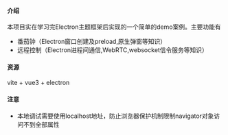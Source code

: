 #### 介绍
本项目实在学习完Electron主题框架后实现的一个简单的demo案例。主要功能有
- 番茄钟（Electron窗口创建及preload,原生弹窗等知识）
- 远程控制（Electron进程间通信,WebRTC,websocket信令服务等知识）
#### 资源
vite + vue3 + electron
#### 注意
- 本地调试需要使用localhost地址，防止浏览器保护机制限制navigator对象访问不到全部属性